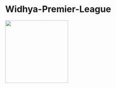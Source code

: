 # Widhya-Premier-League


<img src="https://dsm01pap002files.storage.live.com/y4mIeUFPEOZ9uDlhjG3Bj0yZVMJBidJWz6ig77GFIVp3x32pYqr_SsrSgJJBsGzHiA9-b9DFX6dVK9IbJdrrdCXUps0BjrCc6Q_kSeAxK-bfxMJGTzluIIQ2xanQ-b83qtsI30I_2MgSEZxARLW6Uai_vfcQLK1f2V7uJ1LcdGOxaCz9VWe7pZ3FRXVmExzrMmE?width=200&height=200&cropmode=none" width="200" height="200" />
